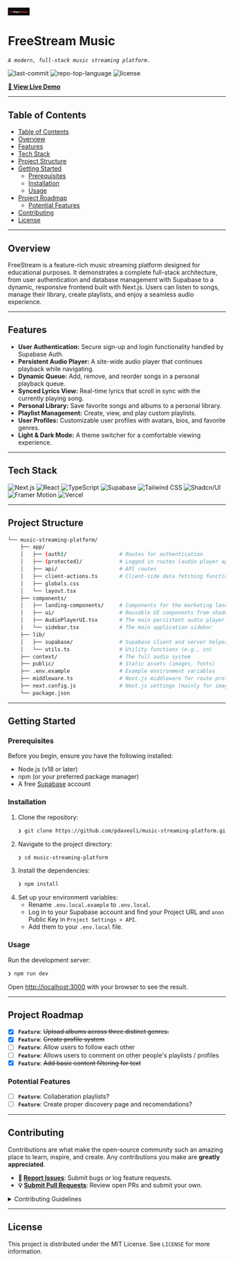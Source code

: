 <p align="left">
   <img src="https://github.com/pdaveoli/music-streaming-platform/blob/main/public/logo.png" alt="logo" width="50px">
</p>
<p align="left"><h1 align="left">FreeStream Music</h1></p>
<p align="left">
    <em><code>A modern, full-stack music streaming platform.</code></em>
</p>
<p align="left">
    <img src="https://img.shields.io/github/last-commit/pdaveoli/music-streaming-platform?style=for-the-badge&logo=git&logoColor=white&color=c70000" alt="last-commit">
    <img src="https://img.shields.io/github/languages/top/pdaveoli/music-streaming-platform?style=for-the-badge&logo=typescript&logoColor=white&color=c70000" alt="repo-top-language">
    <img src="https://img.shields.io/badge/License-MIT-green.svg?style=for-the-badge&color=c70000" alt="license">
</p>
<p align="left">
  <a href="https://music-streaming-platform-two.vercel.app/"><strong>🚀 View Live Demo</strong></a>
</p>

---

##  Table of Contents

- [Table of Contents](#table-of-contents)
- [Overview](#overview)
- [Features](#features)
- [Tech Stack](#tech-stack)
- [Project Structure](#project-structure)
- [Getting Started](#getting-started)
  - [Prerequisites](#prerequisites)
  - [Installation](#installation)
  - [Usage](#usage)
- [Project Roadmap](#project-roadmap)
  - [Potential Features](#potential-features)
- [Contributing](#contributing)
- [License](#license)

---

##  Overview

FreeStream is a feature-rich music streaming platform designed for educational purposes. It demonstrates a complete full-stack architecture, from user authentication and database management with Supabase to a dynamic, responsive frontend built with Next.js. Users can listen to songs, manage their library, create playlists, and enjoy a seamless audio experience.

---

##  Features

-   **User Authentication:** Secure sign-up and login functionality handled by Supabase Auth.
-   **Persistent Audio Player:** A site-wide audio player that continues playback while navigating.
-   **Dynamic Queue:** Add, remove, and reorder songs in a personal playback queue.
-   **Synced Lyrics View:** Real-time lyrics that scroll in sync with the currently playing song.
-   **Personal Library:** Save favorite songs and albums to a personal library.
-   **Playlist Management:** Create, view, and play custom playlists.
-   **User Profiles:** Customizable user profiles with avatars, bios, and favorite genres.
-   **Light & Dark Mode:** A theme switcher for a comfortable viewing experience.

---

##  Tech Stack

![Next.js](https://img.shields.io/badge/Next.js-000000?style=for-the-badge&logo=nextdotjs&logoColor=white)
![React](https://img.shields.io/badge/React-20232A?style=for-the-badge&logo=react&logoColor=61DAFB)
![TypeScript](https://img.shields.io/badge/TypeScript-3178C6?style=for-the-badge&logo=typescript&logoColor=white)
![Supabase](https://img.shields.io/badge/Supabase-3ECF8E?style=for-the-badge&logo=supabase&logoColor=white)
![Tailwind CSS](https://img.shields.io/badge/Tailwind_CSS-06B6D4?style=for-the-badge&logo=tailwindcss&logoColor=white)
![Shadcn/UI](https://img.shields.io/badge/shadcn/ui-000000?style=for-the-badge&logo=shadcnui&logoColor=white)
![Framer Motion](https://img.shields.io/badge/Framer_Motion-0055FF?style=for-the-badge&logo=framer&logoColor=white)
![Vercel](https://img.shields.io/badge/Vercel-000000?style=for-the-badge&logo=vercel&logoColor=white)

---

##  Project Structure

```sh
└── music-streaming-platform/
    ├── app/
    │   ├── (auth)/                 # Routes for authentication
    │   ├── (protected)/            # Logged in routes (audio player app)
    │   ├── api/                    # API routes
    │   ├── client-actions.ts       # Client-side data fetching functions
    │   ├── globals.css
    │   └── layout.tsx
    ├── components/
    │   ├── landing-components/     # Components for the marketing landing page
    │   ├── ui/                     # Reusable UI components from shadcn/ui
    │   ├── AudioPlayerUI.tsx       # The main persistent audio player
    │   └── sidebar.tsx             # The main application sidebar
    ├── lib/
    │   ├── supabase/               # Supabase client and server helpers
    │   └── utils.ts                # Utility functions (e.g., cn)
    ├── context/                    # The full audio system
    ├── public/                     # Static assets (images, fonts)
    ├── .env.example                # Example environment variables
    ├── middleware.ts               # Next.js middleware for route protection
    ├── next.config.js              # Next.js settings (mainly for image routes)
    └── package.json
```

---

##  Getting Started

###  Prerequisites

Before you begin, ensure you have the following installed:
-   Node.js (v18 or later)
-   npm (or your preferred package manager)
-   A free [Supabase](https://supabase.com) account

###  Installation

1.  Clone the repository:
    ```sh
    ❯ git clone https://github.com/pdaveoli/music-streaming-platform.git
    ```
2.  Navigate to the project directory:
    ```sh
    ❯ cd music-streaming-platform
    ```
3.  Install the dependencies:
    ```sh
    ❯ npm install
    ```
4.  Set up your environment variables:
    -   Rename `.env.local.example` to `.env.local`.
    -   Log in to your Supabase account and find your Project URL and `anon` Public Key in `Project Settings > API`.
    -   Add them to your `.env.local` file.

###  Usage

Run the development server:
```sh
❯ npm run dev
```
Open [http://localhost:3000](http://localhost:3000) with your browser to see the result.

---

##  Project Roadmap

-   [x] **`Feature`**: <strike>Upload albums across three distinct genres.</strike>
-   [X] **`Feature`**: <strike>Create profile system</strike>
-   [ ] **`Feature`**: Allow users to follow each other
-   [ ] **`Feature`**: Allows users to comment on other people's playlists / profiles
-   [X] **`Feature`**: <strike>Add basic content filtering for text</strike>

### Potential Features

-   [ ] **`Feature`**: Collaberation playlists?
-   [ ] **`Feature`**: Create proper discovery page and recomendations?

---

##  Contributing

Contributions are what make the open-source community such an amazing place to learn, inspire, and create. Any contributions you make are **greatly appreciated**.

-   **🐛 [Report Issues](https://github.com/pdaveoli/music-streaming-platform/issues)**: Submit bugs or log feature requests.
-   **💡 [Submit Pull Requests](https://github.com/pdaveoli/music-streaming-platform/pulls)**: Review open PRs and submit your own.

<details closed>
<summary>Contributing Guidelines</summary>

1.  **Fork the Repository**: Start by forking the project repository to your GitHub account.
2.  **Create a New Branch**: Always work on a new branch for each feature or bug fix.
    ```sh
    git checkout -b feature/AmazingFeature
    ```
3.  **Make Your Changes**: Develop and test your changes locally.
4.  **Commit Your Changes**: Commit with a clear and descriptive message.
    ```sh
    git commit -m 'Add some AmazingFeature'
    ```
5.  **Push to Your Branch**: Push the changes to your forked repository.
    ```sh
    git push origin feature/AmazingFeature
    ```
6.  **Submit a Pull Request**: Create a PR against the original project repository.
</details>

---

##  License

This project is distributed under the MIT License. See `LICENSE` for more information.

